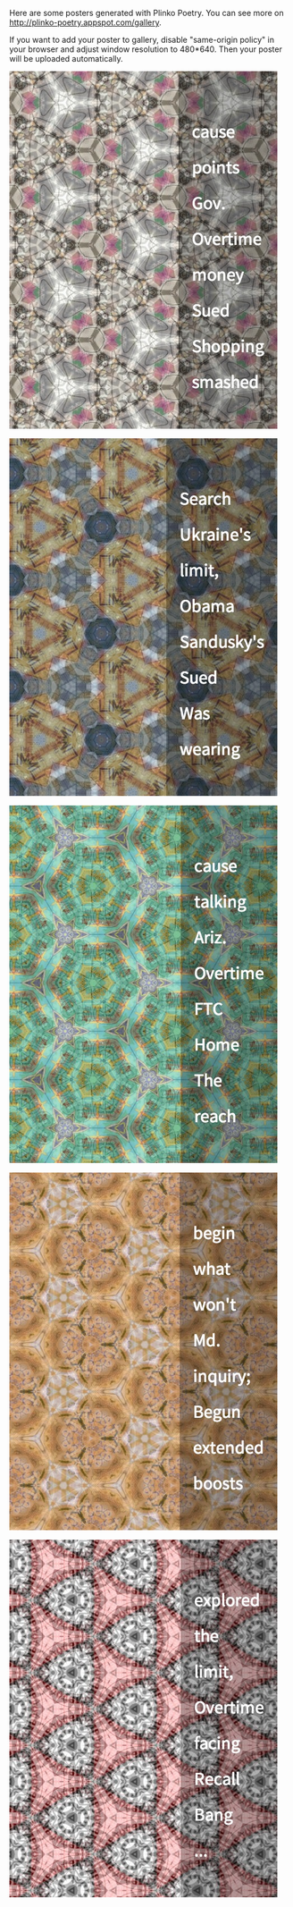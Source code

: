 Here are some posters generated with Plinko Poetry. You can see more on http://plinko-poetry.appspot.com/gallery.

If you want to add your poster to gallery, disable "same-origin policy" in your browser and adjust window resolution to 480*640. Then your poster will be uploaded automatically. 

![Poster 1](../project_images/v1_poster-1.jpg?raw=true "Poster 1")

![Poster 2](../project_images/v1_poster-2.jpg?raw=true "Poster 2")

![Poster 3](../project_images/v1_poster-3.jpg?raw=true "Poster 3")

![Poster 4](../project_images/v1_poster-4.jpg?raw=true "Poster 4")

![Poster 5](../project_images/v1_poster-5.jpg?raw=true "Poster 5")

